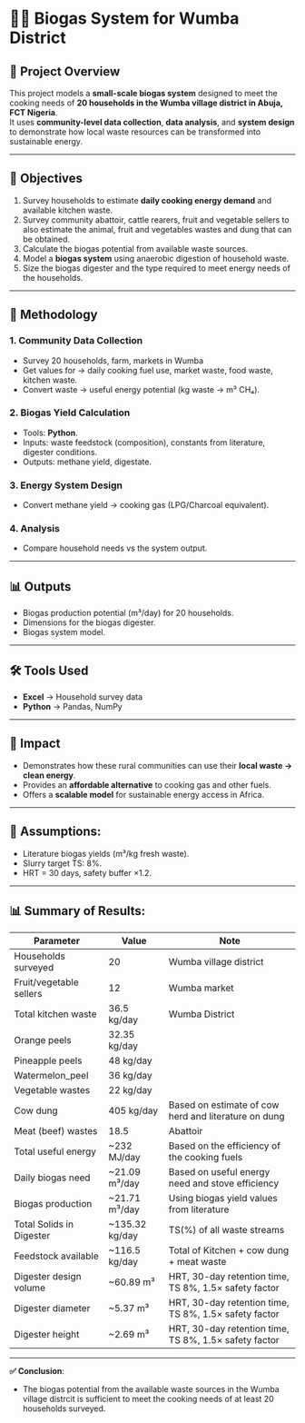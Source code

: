 # 🌱🏡 Biogas System for Wumba District

## 📖 Project Overview  
This project models a **small-scale biogas system** designed to meet the cooking needs of **20 households in the Wumba village district in Abuja, FCT Nigeria**.  
It uses **community-level data collection**, **data analysis**, and **system design** to demonstrate how local waste resources can be transformed into sustainable energy.  

---

## 🎯 Objectives
1. Survey households to estimate **daily cooking energy demand** and available kitchen waste.
2. Survey community abattoir, cattle rearers, fruit and vegetable sellers to also estimate the animal, fruit and vegetables wastes and dung that can be obtained.
3. Calculate the biogas potential from available waste sources.
4. Model a **biogas system** using anaerobic digestion of household waste.  
5. Size the biogas digester and the type required to meet energy needs of the households.

---

## 🔬 Methodology  

### 1. Community Data Collection  
- Survey 20 households, farm, markets in Wumba
- Get values for → daily cooking fuel use, market waste, food waste, kitchen waste.  
- Convert waste → useful energy potential (kg waste → m³ CH₄).  

### 2. Biogas Yield Calculation  
- Tools: **Python**.  
- Inputs: waste feedstock (composition), constants from literature, digester conditions.  
- Outputs: methane yield, digestate.  

### 3. Energy System Design  
- Convert methane yield → cooking gas (LPG/Charcoal equivalent).  

### 4. Analysis  
- Compare household needs vs the system output.  

---

## 📊 Outputs  
- Biogas production potential (m³/day) for 20 households.  
- Dimensions for the biogas digester.  
- Biogas system model.    

---

## 🛠 Tools Used  
- **Excel** → Household survey data
- **Python** → Pandas, NumPy  

---

## 📌 Impact  
- Demonstrates how these rural communities can use their **local waste → clean energy**.  
- Provides an **affordable alternative** to cooking gas and other fuels.  
- Offers a **scalable model** for sustainable energy access in Africa.

---

## 📝 Assumptions:  
- Literature biogas yields (m³/kg fresh waste).
- Slurry target TS: 8%.  
- HRT = 30 days, safety buffer ×1.2.  

---

## 📊 Summary of Results:

| Parameter                | Value         | Note                                                |
|--------------------------|-------------- |------------------------------------------------------|
| Households surveyed      | 20            | Wumba village district                               |
| Fruit/vegetable sellers  | 12            | Wumba market                                         |
| Total kitchen waste      | 36.5 kg/day   | Wumba District                                       |
| Orange peels             | 32.35 kg/day  |
| Pineapple peels          | 48 kg/day     |
| Watermelon_peel          | 36 kg/day     |
| Vegetable wastes         | 22 kg/day     |
| Cow dung                 | 405 kg/day    | Based on estimate of cow herd and literature on dung |
| Meat (beef) wastes       | 18.5          | Abattoir                                             |
| Total useful energy      | ~232 MJ/day   | Based on the efficiency of the cooking fuels         |
| Daily biogas need        | ~21.09 m³/day | Based on useful energy need and stove efficiency     |
| Biogas production        | ~21.71 m³/day | Using biogas yield values from literature            |
| Total Solids in Digester | ~135.32 kg/day| TS(%) of all waste streams                           |
| Feedstock available      | ~116.5 kg/day | Total of Kitchen + cow dung + meat waste             |
| Digester design volume   | ~60.89 m³     | HRT, 30-day retention time, TS 8%, 1.5× safety factor|
| Digester diameter        | ~5.37 m³      | HRT, 30-day retention time, TS 8%, 1.5× safety factor|
| Digester height          | ~2.69 m³      | HRT, 30-day retention time, TS 8%, 1.5× safety factor|

---

**✅ Conclusion**:
- The biogas potential from the available waste sources in the Wumba village distrcit is sufficient to meet the cooking needs of at least 20 households surveyed.


